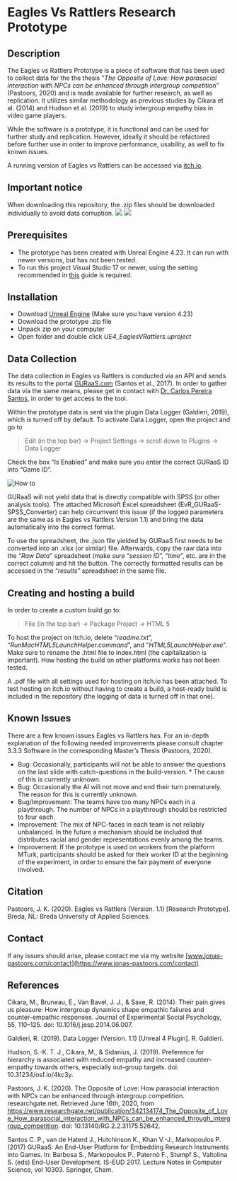 # Eagles Vs Rattlers Research Prototype

## Description
The Eagles vs Rattlers Prototype is a piece of software that has been used to collect data for the the thesis “*The Opposite of Love: How parasocial interaction with NPCs can be enhanced through intergroup competition*” (Pastoors, 2020) and is made available for further research, as well as replication. It utilizes similar methodology as previous studies by Cikara et al. (2014) and Hudson et al. (2019) to study intergroup empathy bias in video game players.

While the software is a prototype, it is functional and can be used for further study and replication. However, ideally it should be refactored before further use in order to improve performance, usability, as well to fix known issues.

A running version of Eagles vs Rattlers can be accessed via [itch.io](https://halbglutprinz.itch.io/eaglesvrattlers?secret=aSpBJkqiPIXMeRjCTVprXdol8).

## Important notice
When downloading this repository, the .zip files should be downloaded individually to avoid data corruption.
![](https://i.imgur.com/Z5Yql2w.jpg)
![](https://i.imgur.com/Xi6LYfI.jpg)

## Prerequisites
* The prototype has been created with Unreal Engine 4.23. It can run with newer versions, but has not been tested.
* To run this project Visual Studio 17 or newer, using the setting recommended in [this](https://docs.unrealengine.com/en-US/Programming/Development/VisualStudioSetup/index.html) guide is required.

## Installation
* Download [Unreal Engine](https://docs.unrealengine.com/en-US/GettingStarted/Installation/index.html) (Make sure you have version 4.23)
* Download the prototype .zip file
* Unpack zip on your computer
* Open folder and double click *UE4_EaglesVRattlers.uproject*

## Data Collection
The data collection in Eagles vs Rattlers is conducted via an API and sends its results to the portal [GURaaS.com](https://guraas.com) (Santos et al., 2017). In order to gather data via the same means, please get in contact with [Dr. Carlos Pereira Santos](https://pure.buas.nl/en/persons/carlos-pereira-santos), in order to get access to the tool.

Within the prototype data is sent via the plugin Data Logger (Galdieri, 2019), which is turned off by default. To activate Data Logger, open the project and go to 
> Edit (in the top bar) -> Project Settings -> scroll down to Plugins -> Data Logger

Check the box “Is Enabled” and make sure you enter the correct GURaaS ID into “Game ID”.

![How to](https://i.imgur.com/tVZXX9K.png)

GURaaS will not yield data that is directly compatible with SPSS (or other analysis tools). The attached Microsoft Excel spreadsheet (EvR_GURaaS-SPSS_Converter) can help circumvent this issue (if the logged parameters are the same as in Eagles vs Rattlers Version 1.1) and bring the data automatically into the correct format.

To use the spreadsheet, the .json file yielded by GURaaS first needs to be converted into an .xlsx (or similar) file. Afterwards, copy the raw data into the “*Raw Data*” spreadsheet (make sure “*session ID*”, “*time*”, etc. are in  the correct column) and hit the button. The correctly formatted results can be accessed in the “*results*” spreadsheet in the same file.

## Creating and hosting a build
In order to create a custom build go to:
> File (in the top bar) -> Package Project -> HTML 5

To host the project on itch.io, delete “*readme.txt*”, “*RunMacHTML5LaunchHelper.command*”, and "*HTML5LaunchHelper.exe*". Make sure to rename the .html file to index.html (the capitalization is important). How hosting the build on other platforms works has not been tested.

A .pdf file with all settings used for hosting on itch.io has been attached. To test hosting on itch.io without having to create a build, a host-ready build is included in the repository (the logging of data is turned off in that one).


## Known Issues
There are a few known issues Eagles vs Rattlers has. For an in-depth explanation of the following needed improvements please consult chapter 3.3.3 Software in the corresponding Master’s Thesis (Pastoors, 2020).

* Bug: Occasionally, participants will not be able to answer the questions on the last slide with catch-questions in the build-version. * The cause of this is currently unknown.
* Bug: Occasionally the AI will not move and end their turn prematurely. The reason for this is currently unknown.
* Bug/Improvement: The teams have too many NPCs each in a playthrough. The number of NPCs in a playthrough should be restricted to four each.
* Improvement: The mix of NPC-faces in each team is not reliably unbalanced. In the future a mechanism should be included that distributes racial and gender representations evenly among the teams.
* Improvement: If the prototype is used on workers from the platform MTurk, participants should be asked for their worker ID at the beginning of the experiment, in order to ensure the fair payment of everyone involved.

## Citation
Pastoors, J. K. (2020). Eagles vs Rattlers (Version. 1.1) [Research Prototype]. Breda, NL: Breda University of Applied Sciences.

## Contact
If any issues should arise, please contact me via my website [www.jonas-pastoors.com/contact](https://www.jonas-pastoors.com/contact)

## References
Cikara, M., Bruneau, E., Van Bavel, J. J., & Saxe, R. (2014). Their pain gives us pleasure: How intergroup dynamics shape empathic failures and counter-empathic responses. Journal of Experimental Social Psychology, 55, 110–125. doi: 10.1016/j.jesp.2014.06.007.

Galdieri, R. (2019). Data Logger (Version. 1.1) [Unreal 4 Plugin]. R. Galdieri.

Hudson, S.-K. T. J., Cikara, M., & Sidanius, J. (2019). Preference for hierarchy is associated with reduced empathy and increased counter-empathy towards others, especially out-group targets. doi: 10.31234/osf.io/4kc3y.

Pastoors, J. K. (2020). The Opposite of Love: How parasocial interaction with NPCs can be enhanced through intergroup competition. researchgate.net. Retrieved June 16th, 2020, from https://www.researchgate.net/publication/342134174_The_Opposite_of_Love_How_parasocial_interaction_with_NPCs_can_be_enhanced_through_intergroup_competition. doi: 10.13140/RG.2.2.31175.52642.

Santos C. P., van de Haterd J., Hutchinson K., Khan V.-J., Markopoulos P. (2017) GURaaS: An End-User Platform for Embedding Research Instruments into Games. In: Barbosa S., Markopoulos P., Paternò F., Stumpf S., Valtolina S. (eds) End-User Development. IS-EUD 2017. Lecture Notes in Computer Science, vol 10303. Springer, Cham.
